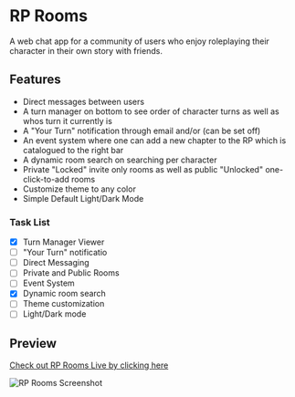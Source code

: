 # RP Rooms
A web chat app for a community of users who enjoy roleplaying their character in their own story with friends.

## Features

- Direct messages between users
- A turn manager on bottom to see order of character turns as well as whos turn it currently is
- A "Your Turn" notification through email and/or (can be set off)
- An event system where one can add a new chapter to the RP which is catalogued to the right bar
- A dynamic room search on searching per character
- Private "Locked" invite only rooms as well as public "Unlocked" one-click-to-add rooms
- Customize theme to any color
- Simple Default Light/Dark Mode

### Task List
- [x] Turn Manager Viewer
- [ ] "Your Turn" notificatio
- [ ] Direct Messaging
- [ ] Private and Public Rooms
- [ ] Event System
- [x] Dynamic room search
- [ ] Theme customization
- [ ] Light/Dark mode

## Preview
[Check out RP Rooms Live by clicking here](https://rp-rooms.vercel.app)

![RP Rooms Screenshot]()
